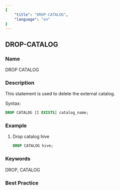 ```yaml
---
{
    "title": "DROP-CATALOG",
    "language": "en"
}
---
```


## DROP-CATALOG

### Name

DROP CATALOG

### Description

This statement is used to delete the external catalog.

Syntax:

```sql
DROP CATALOG [I EXISTS] catalog_name;
```

### Example

1. Drop catalog hive

   ```sql
   DROP CATALOG hive;
   ```

### Keywords

DROP, CATALOG

### Best Practice

